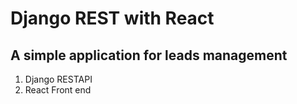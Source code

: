 # Django REST with React

## A simple application for leads management

1. Django RESTAPI 
2. React Front end